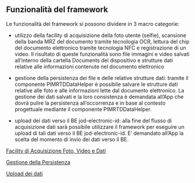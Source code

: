 ﻿


## Funzionalità del framework
Le funzionalità del framework si possono dividere in 3 macro categorie:

 
 - utilizzo della facility di acquisizione della foto utente
          (selfie), scansione della banda MRZ del documento tramite
          tecnologia OCR, lettura del chip del documento elettronico
          tramite tecnologia NFC e registrazione di un video. Il risultato
          di queste funzionalità sono file immagini e video salvati
          all’interno della cartella Documents del dispositivo e strutture
          dati relative alle informazioni contenute nel documento
          elettronico



 - gestione della persistenza dei file e delle relative strutture dati:
   tramite il componente PIMRTDDataHelper è possibile salvare le
   strutture dati relative alle foto e alle informazioni lette dal documento elettronico. La gestione dei dati salvati e la loro
   consistenza è demandata all’App che dovrà pulire la persistenza
   all’occorrenza e in base al contesto progettuale mediante il
   componente PIMRTDDataHelper.
   
 - upload dei dati verso il BE jod-electronic-id: alla fine del flusso
   di acquisizione dati sarà possibile utilizzare il framework per
   eseguire un upload di tali dati verso il BE jod-electronic-id. E’
   demandato all’App la scelta del momento di invio dei dati verso il
   BE.
   
[Facility di Acquisizione Foto, Video e Dati](FacilityAcquisizioneFotoVideoDati.md)

[Gestione della Persistenza](GestionePersistenza.md)

[Upload dei dati](uploadDati.md)



